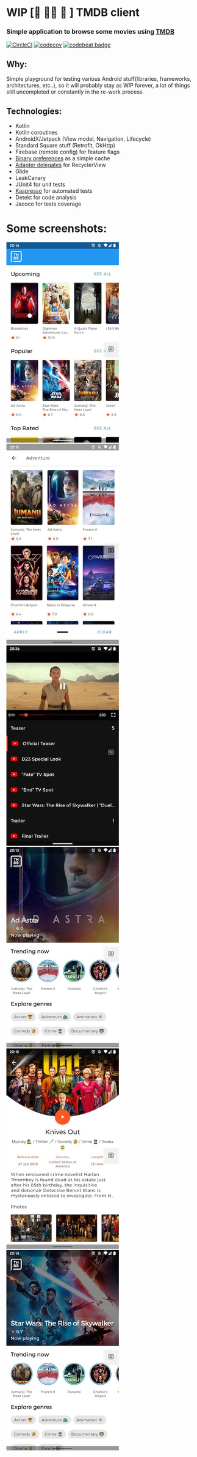 # WIP [🚧 👷🔧 🚧 ] TMDB client
### Simple application to browse some movies using [TMDB](https://www.themoviedb.org/)

[![CircleCI](https://circleci.com/gh/ilya-rb/Tmdb-Client/tree/master.svg?style=svg)](https://circleci.com/gh/ilya-rb/Tmdb-Client/tree/master)
[![codecov](https://codecov.io/gh/ilya-rb/Tmdb-Client/branch/master/graph/badge.svg)](https://codecov.io/gh/ilya-rb/Tmdb-Client)
[![codebeat badge](https://codebeat.co/badges/0771fe58-3231-435b-bc9c-7bdd2d11a599)](https://codebeat.co/projects/github-com-ilya-rb-tmdb-client-master)

## Why:
Simple playground for testing various Android stuff(libraries, frameworks, architectures, etc..), so it will probably stay as WIP forever, a lot of things still uncompleted or constantly in the re-work process.

## Technologies:
- Kotlin
- Kotlin coroutines
- AndroidX/Jetpack (View model, Navigation, Lifecycle)
- Standard Square stuff (Retrofit, OkHttp)
- Firebase (remote config) for feature flags
- [Binary preferences](https://github.com/yandextaxitech/binaryprefs) as a simple cache
- [Adapter delegates](https://github.com/sockeqwe/AdapterDelegates) for RecyclerView 
- Glide
- LeakCanary
- JUnit4 for unit tests
- [Kaspresso](https://github.com/KasperskyLab/Kaspresso) for automated tests
- Detekt for code analysis
- Jacoco for tests coverage

# Some screenshots:
![1](https://github.com/ilya-rb/Tmdb-Client/blob/master/art/1.jpeg)
![2](https://github.com/ilya-rb/Tmdb-Client/blob/master/art/2.jpeg)
![3](https://github.com/ilya-rb/Tmdb-Client/blob/master/art/3.jpeg)
![4](https://github.com/ilya-rb/Tmdb-Client/blob/master/art/4.jpeg)
![5](https://github.com/ilya-rb/Tmdb-Client/blob/master/art/5.jpeg)
![6](https://github.com/ilya-rb/Tmdb-Client/blob/master/art/6.jpeg)
